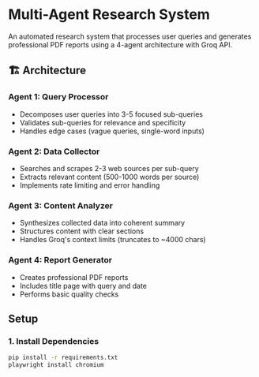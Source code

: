 # Multi-Agent Research System

An automated research system that processes user queries and generates professional PDF reports using a 4-agent architecture with Groq API.

## 🏗️ Architecture

### Agent 1: Query Processor

- Decomposes user queries into 3-5 focused sub-queries
- Validates sub-queries for relevance and specificity
- Handles edge cases (vague queries, single-word inputs)

### Agent 2: Data Collector

- Searches and scrapes 2-3 web sources per sub-query
- Extracts relevant content (500-1000 words per source)
- Implements rate limiting and error handling

### Agent 3: Content Analyzer

- Synthesizes collected data into coherent summary
- Structures content with clear sections
- Handles Groq's context limits (truncates to ~4000 chars)

### Agent 4: Report Generator

- Creates professional PDF reports
- Includes title page with query and date
- Performs basic quality checks

## Setup

### 1. Install Dependencies

```bash
pip install -r requirements.txt
playwright install chromium
```
 
 

